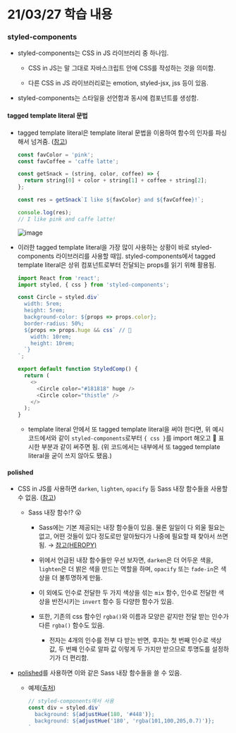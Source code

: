 # 21/03/27 학습 내용

### styled-components

- styled-components는 CSS in JS 라이브러리 중 하나임.

  - CSS in JS는 말 그대로 자바스크립트 안에 CSS를 작성하는 것을 의미함.

  - 다른 CSS in JS 라이브러리로는 emotion, styled-jsx, jss 등이 있음.

- styled-components는 스타일을 선언함과 동시에 컴포넌트를 생성함.

#### tagged template literal 문법

  - tagged template literal은 template literal 문법을 이용하여 함수의 인자를 파싱해서 넘겨줌. ([참고](https://medium.com/@yeon22/javascript-tagged-template-literals%EB%9E%80-d7dca9461a45))

    ```js
    const favColor = 'pink';
    const favCoffee = 'caffe latte';

    const getSnack = (string, color, coffee) => {
      return string[0] + color + string[1] + coffee + string[2];
    };

    const res = getSnack`I like ${favColor} and ${favCoffee}!`;

    console.log(res);
    // I like pink and caffe latte!
    ```
    
    ![image](https://user-images.githubusercontent.com/54733637/112719971-2c11ae80-8f3f-11eb-8945-83379a2d323d.png)

  - 이러한 tagged template literal을 가장 많이 사용하는 상황이 바로 styled-components 라이브러리를 사용할 때임. styled-components에서 tagged template literal은 상위 컴포넌트로부터 전달되는 props를 읽기 위해 활용됨.

    ```js
    import React from 'react';
    import styled, { css } from 'styled-components';

    const Circle = styled.div`
      width: 5rem;
      height: 5rem;
      background-color: ${props => props.color};
      border-radius: 50%;
      ${props => props.huge && css` // 💛
        width: 10rem;
        height: 10rem;
      `}
    `;

    export default function StyledComp() {
      return (
        <>
          <Circle color="#181818" huge />
          <Circle color="thistle" />
        </>
      );
    }
    ```

    - template literal 안에서 또 tagged template literal을 써야 한다면, 위 예시 코드에서와 같이 `styled-components`로부터 `{ css }`를 import 해오고 💛 표시한 부분과 같이 써주면 됨. (위 코드에서는 내부에서 또 tagged template literal을 굳이 쓰지 않아도 됐음.)

#### polished

- CSS in JS를 사용하면 `darken`, `lighten`, `opacify` 등 Sass 내장 함수들을 사용할 수 없음. ([참고](https://john015.netlify.app/polished-js%EB%A1%9C-js%EC%97%90%EC%84%9C-css%EB%A5%BC-%EC%9E%91%EC%84%B1%ED%95%A0-%EB%95%8C-sass-style-functions-%EC%82%AC%EC%9A%A9%ED%95%98%EA%B8%B0))

  - Sass 내장 함수!? 😮

    - Sass에는 기본 제공되는 내장 함수들이 있음. 물론 일일이 다 외울 필요는 없고, 어떤 것들이 있다 정도로만 알아뒀다가 나중에 필요할 때 찾아서 쓰면 됨. → [참고(HEROPY)](https://heropy.blog/2018/01/31/sass/)

    - 위에서 언급된 내장 함수들만 우선 보자면, `darken`은 더 어두운 색을, `lighten`은 더 밝은 색을 만드는 역할을 하며, `opacify` 또는 `fade-in`은 색상을 더 불투명하게 만듦.

    - 이 외에도 인수로 전달한 두 가지 색상을 섞는 `mix` 함수, 인수로 전달한 색상을 반전시키는 `invert` 함수 등 다양한 함수가 있음.

    - 또한, 기존의 css 함수인 `rgba()`와 이름과 모양은 같지만 전달 받는 인수가 다른 `rgba()` 함수도 있음.

      - 전자는 4개의 인수를 전부 다 받는 반면, 후자는 첫 번째 인수로 색상 값, 두 번째 인수로 알파 값 이렇게 두 가지만 받으므로 투명도를 설정하기가 더 편리함.

- [polished](https://polished.js.org/docs/)를 사용하면 이와 같은 Sass 내장 함수들을 쓸 수 있음.

  - 예제([출처](https://john015.netlify.app/polished-js%EB%A1%9C-js%EC%97%90%EC%84%9C-css%EB%A5%BC-%EC%9E%91%EC%84%B1%ED%95%A0-%EB%95%8C-sass-style-functions-%EC%82%AC%EC%9A%A9%ED%95%98%EA%B8%B0))

    ```js
    // styled-components에서 사용
    const div = styled.div`
      background: ${adjustHue(180, '#448')};
      background: ${adjustHue('180', 'rgba(101,100,205,0.7)')};
    `
    ```